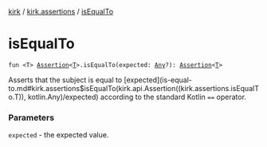 [kirk](../index.md) / [kirk.assertions](index.md) / [isEqualTo](./is-equal-to.md)

# isEqualTo

`fun <T> `[`Assertion`](../kirk.api/-assertion/index.md)`<`[`T`](is-equal-to.md#T)`>.isEqualTo(expected: `[`Any`](https://kotlinlang.org/api/latest/jvm/stdlib/kotlin/-any/index.html)`?): `[`Assertion`](../kirk.api/-assertion/index.md)`<`[`T`](is-equal-to.md#T)`>`

Asserts that the subject is equal to [expected](is-equal-to.md#kirk.assertions$isEqualTo(kirk.api.Assertion((kirk.assertions.isEqualTo.T)), kotlin.Any)/expected) according to the standard
Kotlin `==` operator.

### Parameters

`expected` - the expected value.